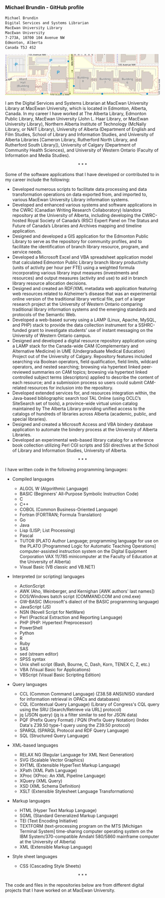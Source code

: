 ### Michael Brundin - GitHub profile

```
Michael Brundin
Digital Services and Systems Librarian
MacEwan University Library
MacEwan University
7-273A, 10700 104 Avenue NW
Edmonton, Alberta
Canada T5J 4S2
```

<p align="center">
<a target="_blank" href="https://www.openstreetmap.org/#map=14/53.54701138001195/-113.5054676619921" rel="nofollow"><img src="https://github.com/brundinm/brundinm/raw/main/macewan-university.jpg" alt="Screenshot of MacEwan University from OpenStreetMaps" style="max-width: 100%;"></a>
</p>

I am the Digital Services and Systems Librarian at MacEwan University Library
at MacEwan University, which is located in Edmonton, Alberta, Canada.  In my
career I have worked at The Alberta Library, Edmonton Public Library, MacEwan
University (John L. Haar Library, or MacEwan University Library), Northern
Alberta Institute of Technology (McNally Library, or NAIT Library), University
of Alberta (Department of English and Film Studies, School of Library and
Information Studies, and University of Alberta Libraries \[Cameron Library,
Rutherford North Library, and Rutherford South Library\]), University of
Calgary (Department of Community Health Sciences), and University of Western
Ontario (Faculty of Information and Media Studies).

<p align="center">* * *</p>

Some of the software applications that I have developed or contributed to in my
career include the following:

- Developed numerous scripts to facilitate data processing and data
  transformation operations on data exported from, and imported to, various
  MacEwan University Library information systems.
- Developed and enhanced various systems and software applications in the CWRC
  (Canadian Writing Research Collaboratory) Islandora repository at the
  University of Alberta, including developing the CWRC-hosted Royal Society of
  Canada’s (RSC) Expert Panel on The Status and Future of Canada’s Libraries
  and Archives mapping and timeline application.
- Designed and developed a GIS application for the Edmonton Public Library to
  serve as the repository for community profiles, and to facilitate the
  identification of branch library resource, program, and service needs.
- Developed a Microsoft Excel and VBA spreadsheet application model that
  calculated Edmonton Public Library branch library productivity (units of
  activity per hour per FTE) using a weighted formula incorporating various
  library input measures (investments and resources) and output measures
  (activity and use) to aid in branch library resource allocation decisions.
- Designed and created an RDF/XML metadata web application featuring web
  resources related to Alzheimer’s disease that was an experimental online
  version of the traditional library vertical file, part of a larger research
  project at the University of Western Ontario comparing traditional library
  information systems and the emerging standards and protocols of the Semantic
  Web.
- Developed a web-based survey using a LAMP (Linux, Apache, MySQL, and PHP)
  stack to provide the data collection instrument for a SSHRC-funded grant to
  investigate students’ use of instant messaging on the University of Western
  Ontario campus.
- Designed and developed a digital resource repository application using a LAMP
  stack for the Canada-wide CAM (Complementary and Alternative Medicine) in UME
  (Undergraduate Medical Education) Project out of the University of Calgary.
  Repository features included searching via Boolean operators, field
  qualification, field limits, wildcard operators, and nested searching;
  browsing via hypertext linked peer-reviewed summaries on CAM topics; browsing
  via hypertext linked controlled subject terms (descriptors) applied to
  describe the content of each resource; and a submission process so users
  could submit CAM-related resources for inclusion into the repository.
- Developed extended services for, and resources integration within, the
  Java-based bibliographic search tool TAL Online (using OCLC’s SiteSearch set
  of tools), a province-wide virtual union catalog maintained by The Alberta
  Library providing unified access to the catalogs of hundreds of libraries
  across Alberta (academic, public, and special libraries).
- Designed and created a Microsoft Access and VBA bindery database application
  to automate the bindery process at the University of Alberta Libraries.
- Developed an experimental web-based library catalog for a reference book
  collection utilizing Perl CGI scripts and SSI directives at the School of
  Library and Information Studies, University of Alberta.

<p align="center">* * *</p>

I have written code in the following programming languages:

- Compiled languages
  - ALGOL W (Algorithmic Language)
  - BASIC (Beginners' All-Purpose Symbolic Instruction Code)
  - C
  - C++
  - COBOL (Common Business-Oriented Language)
  - Fortran (FORTRAN; Formula Translation)
  - Go
  - Java
  - Lisp (LISP; List Processing)
  - Pascal
  - TUTOR (PLATO Author Language; programming language for use on the PLATO
    \[Programmed Logic for Automatic Teaching Operations\] computer-assisted
    instruction system on the Digital Equipment Corporation VAX 11/785
    minicomputer at the Faculty of Education at the University of Alberta)
  - Visual Basic (VB classic and VB.NET)

- Interpreted (or scripting) languages
  - ActionScript
  - AWK (Aho, Weinberger, and Kernighan \[AWK authors' last names\])
  - DOS/Windows batch script (COMMAND.COM and cmd.exe)
  - GW-BASIC (Microsoft's dialect of the BASIC programming language)
  - JavaScript (JS)
  - NSN (Novell Script for NetWare)
  - Perl (Practical Extraction and Reporting Language)
  - PHP (PHP: Hypertext Preprocessor)
  - PowerShell
  - Python
  - R
  - Ruby
  - SAS
  - sed (stream editor)
  - SPSS syntax
  - Unix shell script (Bash, Bourne, C, Dash, Korn, TENEX C, Z, etc.)
  - VBA (Visual Basic for Applications)
  - VBScript (Visual Basic Scripting Edition)

- Query languages
  - CCL (Common Command Language) (Z38.58 ANSI/NISO standard for information
    retrieval in OPACs and databases)
  - CQL (Contextual Query Language) (Library of Congress's CQL query using the
    SRU \[Search/Retrieve via URL\] protocol)
  - jq (JSON query) (jq is a filter similar to sed for JSON data)
  - PQF (Prefix Query Format) / PQN (Prefix Query Notation) (Index Data's
    Z39.50 type-1 query using the Z39.50 protocol)
  - SPARQL (SPARQL Protocol and RDF Query Language)
  - SQL (Structured Query Language)

- XML-based languages
  - RELAX NG (Regular Language for XML Next Generation)
  - SVG (Scalable Vector Graphics)
  - XHTML (Extensible HyperText Markup Language)
  - XPath (XML Path Language)
  - XProc (XProc: An XML Pipeline Language)
  - XQuery (XML Query)
  - XSD (XML Schema Definition)
  - XSLT (Extensible Stylesheet Language Transformations)

- Markup languages
  - HTML (Hyper Text Markup Language)
  - SGML (Standard Generalized Markup Language)
  - TEI (Text Encoding Initiative)
  - TEXTFORM (text-processing program on the MTS \[Michigan Terminal System\]
    time-sharing computer operating system on the IBM System/370-compatible
    Amdahl 580/5860 mainframe computer at the University of Alberta)
  - XML (Extensible Markup Language)

- Style sheet languages
  - CSS (Cascading Style Sheets)

<p align="center"><span>* * *</span></p>

The code and files in the repositories below are from different digital
projects that I have worked on at MacEwan University.

